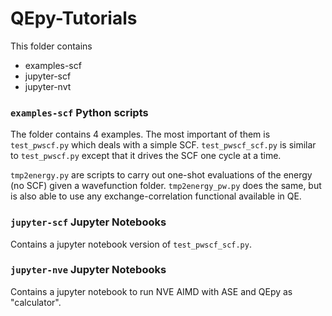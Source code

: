 # QEpy-Tutorials

This folder contains
 - examples-scf
 - jupyter-scf
 - jupyter-nvt

### `examples-scf` Python scripts
The folder contains 4 examples. The most important of them is `test_pwscf.py` which deals with a simple SCF. `test_pwscf_scf.py` is similar to `test_pwscf.py` except that it drives the SCF one cycle at a time.

`tmp2energy.py` are scripts to carry out one-shot evaluations of the energy (no SCF)  given a wavefunction folder. `tmp2energy_pw.py` does the same, but is also able to use any exchange-correlation functional available in QE.

### `jupyter-scf` Jupyter Notebooks
Contains a jupyter notebook version of `test_pwscf_scf.py`.


### `jupyter-nve` Jupyter Notebooks
Contains a jupyter notebook to run NVE AIMD with ASE and QEpy as "calculator".
